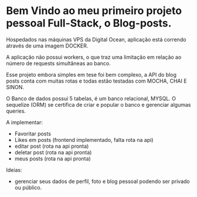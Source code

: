 # Bem Vindo ao meu primeiro projeto pessoal Full-Stack, o Blog-posts.

Hospedados nas máquinas VPS da Digital Ocean, aplicação está correndo através de uma imagem DOCKER.

 A aplicação não possui workers, o que traz uma limitação em relação ao número de requests simultâneas
ao banco.

  Esse projeto embora simples em tese foi bem complexo, 
a API do blog posts conta com muitas rotas e todas estão testadas com MOCHA, CHAI E SINON.

O Banco de dados possui 5 tabelas, é um banco relacional, MYSQL.
O sequelize (ORM) se certifica de criar e popular o banco e gerenciar algumas queries.

A implementar:
 - Favoritar posts 
 - Likes em posts (frontend implementado, falta rota na api)
 - editar post (rota na api pronta)
 - deletar post (rota na api pronta)
 - meus posts (rota na api pronta)

Ideias:
 - gerenciar seus dados de perfil, foto e blog pessoal podendo ser privado ou público.
